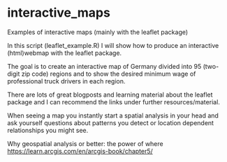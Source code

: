 # interactive_maps
Examples of interactive maps (mainly with the leaflet package)

In this script (leaflet_example.R) I will show how to produce an interactive (html)webmap with the leaflet package.

The goal is to create an interactive map of Germany divided into 95 (two-digit zip code) regions and to show the desired minimum wage of professional truck drivers in each region. 

There are lots of great blogposts and learning material about the leaflet package and I can recommend the links under further resources/material. 

When seeing a map you instantly start a spatial analysis in your head and ask yourself questions about patterns you detect or location dependent relationships you might see.

Why geospatial analysis or better: the power of where
https://learn.arcgis.com/en/arcgis-book/chapter5/ 
